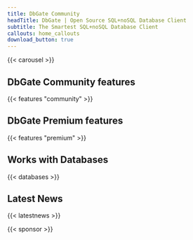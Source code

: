 ```yaml
---
title: DbGate Community
headTitle: DbGate | Open Source SQL+noSQL Database Client
subtitle: The Smartest SQL+noSQL Database Client
callouts: home_callouts
download_button: true
---
```


{{< carousel >}}


## DbGate Community features
{{< features "community" >}}

## DbGate Premium features
{{< features "premium" >}}

## Works with Databases

{{< databases >}}

## Latest News
{{< latestnews >}}


{{< sponsor >}}